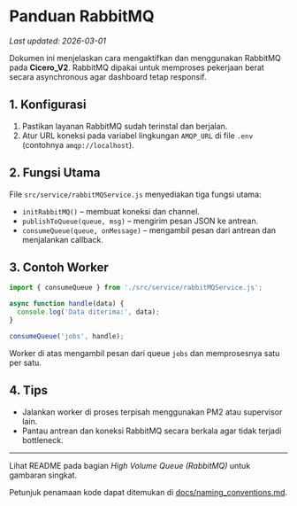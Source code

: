 # Panduan RabbitMQ
*Last updated: 2026-03-01*

Dokumen ini menjelaskan cara mengaktifkan dan menggunakan RabbitMQ pada **Cicero_V2**. RabbitMQ dipakai untuk memproses pekerjaan berat secara asynchronous agar dashboard tetap responsif.

## 1. Konfigurasi

1. Pastikan layanan RabbitMQ sudah terinstal dan berjalan.
2. Atur URL koneksi pada variabel lingkungan `AMQP_URL` di file `.env` (contohnya `amqp://localhost`).

## 2. Fungsi Utama

File `src/service/rabbitMQService.js` menyediakan tiga fungsi utama:

- `initRabbitMQ()` – membuat koneksi dan channel.
- `publishToQueue(queue, msg)` – mengirim pesan JSON ke antrean.
- `consumeQueue(queue, onMessage)` – mengambil pesan dari antrean dan menjalankan callback.

## 3. Contoh Worker

```javascript
import { consumeQueue } from './src/service/rabbitMQService.js';

async function handle(data) {
  console.log('Data diterima:', data);
}

consumeQueue('jobs', handle);
```

Worker di atas mengambil pesan dari queue `jobs` dan memprosesnya satu per satu.

## 4. Tips

- Jalankan worker di proses terpisah menggunakan PM2 atau supervisor lain.
- Pantau antrean dan koneksi RabbitMQ secara berkala agar tidak terjadi bottleneck.

---
Lihat README pada bagian *High Volume Queue (RabbitMQ)* untuk gambaran singkat.

Petunjuk penamaan kode dapat ditemukan di [docs/naming_conventions.md](naming_conventions.md).
